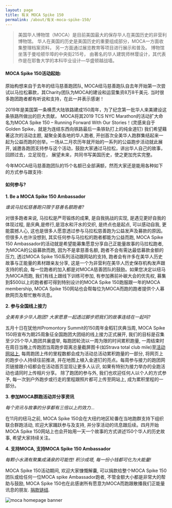 ```yaml
---
layout: page
title: 有关 MOCA Spike 150
permalink: /about/有关-moca-spike-150/
---
```


> 美国华人博物馆（MOCA）是目前美国最大的保存华人在美国历史的非营利博物馆。 华人在美国的历史是美国历史的重要组成部分，MOCA一方面收集整理档案资料， 另一方面通过展览教育等项目进行展示和普及。 博物馆坐落于曼哈顿华埠的中央街215号， 由著名的华人建筑师林璎设计，其代表作是在耶鲁大学的本科毕业设计—华盛顿越战墙。

#### MOCA Spike 150活动起始:

原始构想来自于去年的纽马慈善跑团队, MOCA纽马慈善跑队自去年开始第一次尝试以马拉松募款，其Charity团队为MOCA的建设和运营集资8万8千美元. 当时很多跑团跑者都有听说和支持，在此一并表示感谢！

2019年是美国第一条横贯大陆铁路建成150周年，为了纪念第一批华人来美建设这条铁路所做出的巨大贡献， MOCA将其2019 TCS NYC Marathon的活动扩大命名为MOCA Spike 150 – Running Forward With Our Stories！(灵感来自于Golden Spike，就是为连结东西向铁路最后一条铁轨打上的纯金道钉) 我们希望藉著这次的活动主题, 凝聚全美各地的华人跑者, 开创首次全美华人跑群集结起来一起为公益而跑的创举。一场从二月农历年就开始的一系列的公益跑步活动就此展开, 诚邀各跑团支持参与这个活动，鼓励大家通过马拉松，讲出华人自己的故事，回顾过去，立足现在， 展望未来，共同书写美国历史，使之更加充实完整。

今年MOCA纽马慈善跑团队的15个名额已全部满额，然而大家还是能用各种如下的方式参与跟支持:

#### 如何参与?

**1. Be a MOCA Spike 150 Ambassador**

*谁说马拉松慈善跑只限于慈善名额跑者?*

对很多跑者来说, 马拉松是严苛锻炼的成果, 是自我挑战的实现, 是遇见更好自我的体现过程, 是庆典,是修行,是泪水和汗水的交织, 是终点也是起点, 可以感动自我, 更能震撼人心, 这也是很多人愿意透过参与马拉松慈善跑为公益发声及募款的原因。但很多人也许没想到, 其实任何参与马拉松的跑者都能为公益而跑, MOCA Spike 150 Ambassador的活动就是希望能募集愿意分享自己正能量故事的马拉松跑者, 为MOCA的公益募款而跑, 因为不是拿慈善名额, 跑者不会有需达最低募款金额的压力, 透过MOCA Spike 150系列活动跟网站的支持, 跑者会有许多在美华人历史故事与正能量的素材跟亲友分享, 这是一个为非营利在美华人历史保存机构发声跟支持的机会, 每一位跑者的加入都是对MOCA慈善团队的鼓励。如果您决定以纽马为MOCA而跑, 我们有线上跟线下训练可参加, 有参加赛前补碳大会的优先权, 募集到$500以上的跑者都可得到特别设计的MOCA Spike 150跑服跟一年的MOCA membership, MOCA Spike 150网站也会帮每位为MOCA而跑的跑者提供个人募款网页及帮忙散布讯息。 

**2. 参与全国线上接力**

*全美有多少华人跑团? 大家愿意一起透过脚步把我们的故事连结在一起吗?*

五月十日在犹他州Promontory Summit的150周年金稻钉庆典当周, MOCA Spike 150将宣布为期25周象征全国跑团大团结的线上接力正式展开, 我们的目标是召集至少25个华人跑团共襄盛举, 每跑团轮流以一周为限的时间累积跑量, 一周结束时在周日当晚上传跑团当周跑步距离总量截屏图卡(如Strava total club mile)至[活动网站上](https://www.mocaspike150.org/), 每周跑团上传的里程数都会成为活动总活动累积跑量的一部分, 将网页上的跑步小人持续往前推进, 并在地图上植入金道钉的亮点。每周参与接力的跑团网页链接跟介绍都会在活动首页显现让更多人认识, 如果有特别为接力举办的全跑活动也请同时上传相片分享。 除了跑团的参与外, 我们也欢迎任何人以个人的方式参予, 每一次到户外跑步或行走的里程跟照片都可上传至网站上, 成为累积里程的一部分。

**3. 参加MOCA群跑活动并分享资讯**

*每个资讯与故事的分享都有三倍以上的效力...*

在11月的纽马之前, MOCA Spike 150会在大纽约地区轮番在当地跑群支持下组织联合群跑活动, 欢迎大家踊跃参与及支持, 并分享活动的讯息跟后续。四月开始MOCA Spike 150网站上也会开始用一天一个故事的方式讲述150个华人的历史故事, 希望大家持续关注。

**4. 支持MOCA, 支持MOCA Spike 150 Ambassador**

*每颗小水滴有聚集成涌泉的可能性! 积沙成塔, 每一份小钱都可化为大能量!*

MOCA Spike 150活动期间, 欢迎大家慷慨解囊, 可以捐款给整个MOCA Spike 150团队或给任何一位MOCA spike Ambassador跑者, 不管金额大小都是非常大的帮助与鼓励, MOCA Spike 150也在此感谢所有愿意为MOCA而跑跟散播我们正能量讯息的朋友. [捐款链结](/donate).

![moca homepage banner](https://user-images.githubusercontent.com/46349226/53680110-5501df80-3ca4-11e9-8152-d96f0536f241.jpg)


